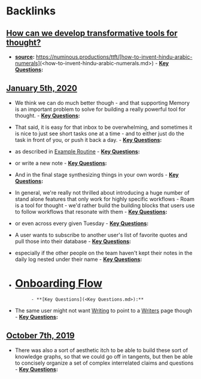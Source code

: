 
# Backlinks
## [How can we develop transformative tools for thought?](<How can we develop transformative tools for thought?.md>)
- **[source](<source.md>):** https://numinous.productions/ttft/[how-to-invent-hindu-arabic-numerals](<how-to-invent-hindu-arabic-numerals.md>)
        - **[Key Questions](<Key Questions.md>):**

## [January 5th, 2020](<January 5th, 2020.md>)
- We think we can do much better though - and that supporting Memory is an important problem to solve for building a really powerful tool for thought.
                    - **[Key Questions](<Key Questions.md>):**

- That said, it is easy for that inbox to be overwhelming, and sometimes it is nice to just see short tasks one at a time - and to either just do the task in front of you, or push it back a day.
                    - **[Key Questions](<Key Questions.md>):**

- as described in [Example Routine](<Example Routine.md>)
                    - **[Key Questions](<Key Questions.md>):**

- or write a new note
                    - **[Key Questions](<Key Questions.md>):**

- And in the final stage synthesizing things in your own words
                    - **[Key Questions](<Key Questions.md>):**

- In general, we're really not thrilled about introducing a huge number of stand alone features that only work for highly specific workflows - Roam is a tool for thought - we'd rather build the building blocks that users use to follow workflows that resonate with them
                - **[Key Questions](<Key Questions.md>):**

- or even across every given Tuesday
            - **[Key Questions](<Key Questions.md>):**

- A user wants to subscribe to another user's list of favorite quotes and pull those into their database
            - **[Key Questions](<Key Questions.md>):**

- especially if the other people on the team haven't kept their notes in the daily log nested under their name
            - **[Key Questions](<Key Questions.md>):**

- # [Onboarding Flow](<Onboarding Flow.md>)
            - **[Key Questions](<Key Questions.md>):**

- The same user might not want [Writing](<Writing.md>) to point to a [Writers](<Writers.md>) page though
            - **[Key Questions](<Key Questions.md>):**

## [October 7th, 2019](<October 7th, 2019.md>)
- There was also a sort of aesthetic itch to be able to build these sort of knowledge graphs, so that we could go off in tangents, but then be able to concisely organize a set of complex interrelated claims and questions
                - **[Key Questions](<Key Questions.md>):**

